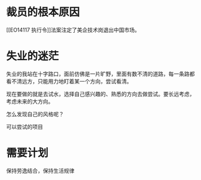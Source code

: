 # 裁员的根本原因
[[EO14117 执行令]]法案注定了美企技术岗退出中国市场。

# 失业的迷茫
失业的我站在十字路口，面前仿佛是一片旷野，里面有数不清的道路，每一条路都看不清远方，只能用力地盯着某一个方向，尝试看清。

现在要做的就是去试水，选择自己感兴趣的、熟悉的方向去做尝试。要长远考虑，考虑未来的大方向。

怎么发现自己的风格呢？

可以尝试的项目

# 需要计划
保持劳逸结合，保持生活规律
